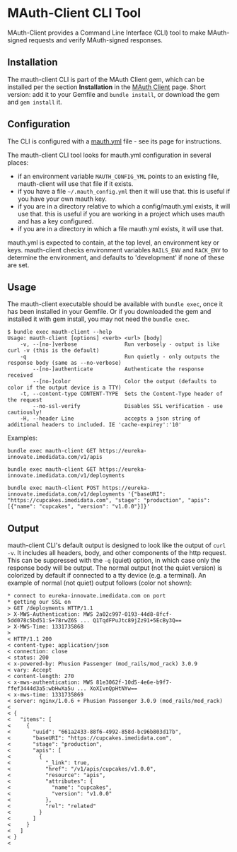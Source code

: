 # MAuth-Client CLI Tool

MAuth-Client provides a Command Line Interface (CLI) tool to make MAuth-signed requests and verify MAuth-signed 
responses. 

## Installation

The mauth-client CLI is part of the MAuth Client gem, which can be installed per the section __Installation__ in the 
[MAuth Client](file.MAuth_Client.html#installation) page. Short version: add it to your Gemfile and 
`bundle install`, or download the gem and `gem install` it. 

## Configuration

The CLI is configured with a [mauth.yml](file.mauth.yml.html) file - see its page for instructions. 

The mauth-client CLI tool looks for mauth.yml configuration in several places:

- if an environment variable `MAUTH_CONFIG_YML` points to an existing file, mauth-client will use that file if it 
  exists. 
- if you have a file `~/.mauth_config.yml` then it will use that. this is useful if you have your own mauth key. 
- if you are in a directory relative to which a config/mauth.yml exists, it will use that. this is useful if you are 
  working in a project which uses mauth and has a key configured. 
- if you are in a directory in which a file mauth.yml exists, it will use that. 

mauth.yml is expected to contain, at the top level, an environment key or keys. mauth-client checks environment 
variables `RAILS_ENV` and `RACK_ENV` to determine the environment, and defaults to 'development' if none of these are 
set. 

## Usage

The mauth-client executable should be available with `bundle exec`, once it has been installed in your Gemfile. Or if 
you downloaded the gem and installed it with gem install, you may not need the `bundle exec`. 

```
$ bundle exec mauth-client --help
Usage: mauth-client [options] <verb> <url> [body]
    -v, --[no-]verbose               Run verbosely - output is like curl -v (this is the default)
    -q                               Run quietly - only outputs the response body (same as --no-verbose)
        --[no-]authenticate          Authenticate the response received
        --[no-]color                 Color the output (defaults to color if the output device is a TTY)
    -t, --content-type CONTENT-TYPE  Sets the Content-Type header of the request
        --no-ssl-verify              Disables SSL verification - use cautiously!
    -H, --header Line                accepts a json string of additional headers to included. IE 'cache-expirey':'10'
```

Examples:

```
bundle exec mauth-client GET https://eureka-innovate.imedidata.com/v1/apis
```

```
bundle exec mauth-client GET https://eureka-innovate.imedidata.com/v1/deployments
```

```
bundle exec mauth-client POST https://eureka-innovate.imedidata.com/v1/deployments '{"baseURI": "https://cupcakes.imedidata.com", "stage": "production", "apis": [{"name": "cupcakes", "version": "v1.0.0"}]}'
```

## Output

mauth-client CLI's default output is designed to look like the output of `curl -v`. It includes all headers, body, 
and other components of the http request. This can be suppressed with the `-q` (quiet) option, in which case only the 
response body will be output. The normal output (not the quiet version) is colorized by default if connected to a tty 
device (e.g. a terminal). An example of normal (not quiet) output follows (color not shown):

```
* connect to eureka-innovate.imedidata.com on port 
* getting our SSL on
> GET /deployments HTTP/1.1
> X-MWS-Authentication: MWS 2a02c997-0193-44d8-8fcf-5dd078c5bd51:S+78rwZ6S ... Q1TqdFPuJtc89jZz91+5EcBy3Q==
> X-MWS-Time: 1331735868
> 
< HTTP/1.1 200
< content-type: application/json
< connection: close
< status: 200
< x-powered-by: Phusion Passenger (mod_rails/mod_rack) 3.0.9
< vary: Accept
< content-length: 270
< x-mws-authentication: MWS 81e3062f-10d5-4e6e-b9f7-ffef3444d3a5:wbHwXa5u ... XoXIvnQpHtNYw==
< x-mws-time: 1331735869
< server: nginx/1.0.6 + Phusion Passenger 3.0.9 (mod_rails/mod_rack)
< 
< {
<   "items": [
<     {
<       "uuid": "661a2433-88f6-4992-858d-bc96b803d17b",
<       "baseURI": "https://cupcakes.imedidata.com",
<       "stage": "production",
<       "apis": [
<         {
<           "_link": true,
<           "href": "/v1/apis/cupcakes/v1.0.0",
<           "resource": "apis",
<           "attributes": {
<             "name": "cupcakes",
<             "version": "v1.0.0"
<           },
<           "rel": "related"
<         }
<       ]
<     }
<   ]
< }
< 
```
